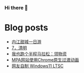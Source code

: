 ### Hi there 👋

<!--
**rebron1900/rebron1900** is a ✨ _special_ ✨ repository because its `README.md` (this file) appears on your GitHub profile.

Here are some ideas to get you started:

- 🔭 I’m currently working on ...
- 🌱 I’m currently learning ...
- 👯 I’m looking to collaborate on ...
- 🤔 I’m looking for help with ...
- 💬 Ask me about ...
- 📫 How to reach me: ...
- 😄 Pronouns: ...
- ⚡ Fun fact: ...
-->



# Blog posts
<!-- BLOG-POST-LIST:START -->
- [内江甜城一日游](https://1900.live/day-trip-to-neijiang-sweet-city/)
- [7，清明](https://1900.live/7-qing-ming/)
- [我也跑个半程马拉松：领物资](https://1900.live/i-also-run-a-half-marathon-get-supplies/)
- [MPA网站使用Chrome原生过渡动画](https://1900.live/mpa-website-uses-native-chrome-over-animation/)
- [网友自制 Windows11 LTSC](https://1900.live/netflix-windows-11-ltsc/)
<!-- BLOG-POST-LIST:END -->
